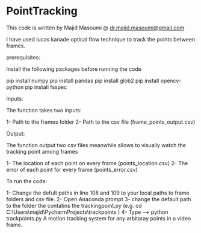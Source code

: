 # PointTracking

This code is written by Majid Masoumi @ dr.majid.masoumi@gmail.com

I have used lucas kanade optical flow technique to track the points between frames.

prerequisites:

Install the following packages before running the code

pip install numpy
pip install pandas
pip install glob2
pip install opencv-python
pip install fsspec

Inputs:

The function takes two inputs:

1- Path to the frames folder
2- Path to the csv file (frame_points_output.csv)


Output: 

The function output two csv files meanwhile allows to visually watch the tracking point among frames

1- The location of each point on every frame (points_location.csv)
2- The error of each point for every frame (points_error.csv)


To run the code:

1- Change the defult paths in line 108 and 109 to your local paths to frame folders and csv file.
2- Open Anaconda prompt
3- change the default path to the folder the contatins the trackingpoint.py (e.g. cd C:\Users\majid\PycharmProjects\trackpoints )
4- Type -->  python trackpoints.py
A motion tracking system for any arbitaray points in a video frame.
